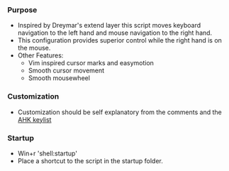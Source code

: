 ### Purpose
* Inspired by Dreymar's extend layer this script moves keyboard navigation to the left hand and mouse navigation to the right hand. 
* This configuration provides superior control while the right hand is on the mouse.
* Other Features:
  * Vim inspired cursor marks and easymotion
  * Smooth cursor movement
  * Smooth mousewheel

### Customization
* Customization should be self explanatory from the comments and the [AHK keylist](https://www.autohotkey.com/docs/KeyList.htm)

### Startup
* Win+r 'shell:startup'
* Place a shortcut to the script in the startup folder.
